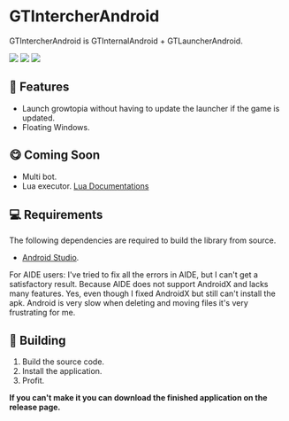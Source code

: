 # GTIntercherAndroid
GTIntercherAndroid is GTInternalAndroid + GTLauncherAndroid.

![](https://cdn.discordapp.com/attachments/488978346072604682/930804704143884339/unknown.png)
![](https://cdn.discordapp.com/attachments/488978346072604682/930804751434670100/unknown.png)
![](https://cdn.discordapp.com/attachments/488978346072604682/930804667120775249/unknown.png)

## 📜 Features
- Launch growtopia without having to update the launcher if the game is updated.
- Floating Windows.

## 😋 Coming Soon
- Multi bot.
- Lua executor. [Lua Documentations](https://github.com/ZTzTopia/GTIntercherAndroid/blob/master/LUADOCS.md)

## 💻 Requirements
The following dependencies are required to build the library from source.
- [Android Studio](https://developer.android.com/studio).

For AIDE users: I've tried to fix all the errors in AIDE, but I can't get a satisfactory result. Because AIDE does not support AndroidX and lacks many features. Yes, even though I fixed AndroidX but still can't install the apk.
Android is very slow when deleting and moving files it's very frustrating for me.

## 🔨 Building
1. Build the source code.
2. Install the application.
3. Profit.

**If you can't make it you can download the finished application on the release page.**
